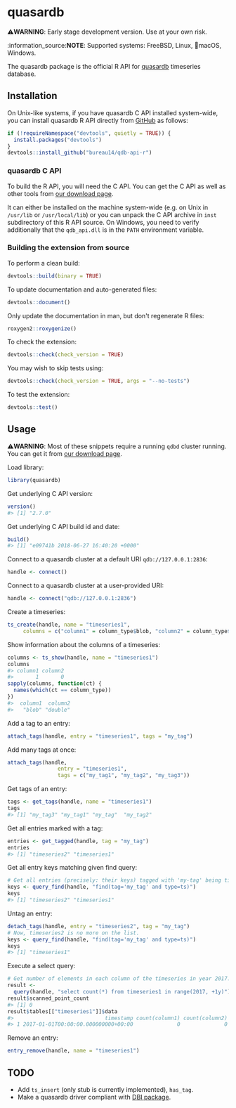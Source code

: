 
<!-- README.md is generated from README.Rmd. Please edit that file -->
quasardb
========

:warning:**WARNING**: Early stage development version. Use at your own risk.

:information\_source:**NOTE**: Supported systems: FreeBSD, Linux, :apple:macOS, Windows.

The quasardb package is the official R API for [quasardb](https://www.quasardb.net) timeseries database.

Installation
------------

<!-- TODO:
You can install the released version from CRAN with:

```r
install.packages("quasardb")
```
-->
On Unix-like systems, if you have quasardb C API installed system-wide, you can install quasardb R API directly from [GitHub](https://github.com/bureau14/qdb-api-r) as follows:

``` r
if (!requireNamespace("devtools", quietly = TRUE)) {
  install.packages("devtools")
}
devtools::install_github("bureau14/qdb-api-r")
```

### quasardb C API

To build the R API, you will need the C API. You can get the C API as well as other tools from [our download page](https://www.quasardb.net/-Get-).

It can either be installed on the machine system-wide (e.g. on Unix in `/usr/lib` or `/usr/local/lib`) or you can unpack the C API archive in `inst` subdirectory of this R API source. On Windows, you need to verify additionally that the `qdb_api.dll` is in the `PATH` environment variable.

### Building the extension from source

To perform a clean build:

``` r
devtools::build(binary = TRUE)
```

To update documentation and auto-generated files:

``` r
devtools::document()
```

Only update the documentation in man, but don't regenerate R files:

``` r
roxygen2::roxygenize()
```

To check the extension:

``` r
devtools::check(check_version = TRUE)
```

You may wish to skip tests using:

``` r
devtools::check(check_version = TRUE, args = "--no-tests")
```

To test the extension:

``` r
devtools::test()
```

Usage
-----

:warning:**WARNING**: Most of these snippets require a running `qdbd` cluster running. You can get it from [our download page](https://www.quasardb.net/-Get-).

Load library:

``` r
library(quasardb)
```

Get underlying C API version:

``` r
version()
#> [1] "2.7.0"
```

Get underlying C API build id and date:

``` r
build()
#> [1] "e09741b 2018-06-27 16:40:20 +0000"
```

Connect to a quasardb cluster at a default URI `qdb://127.0.0.1:2836`:

``` r
handle <- connect()
```

Connect to a quasardb cluster at a user-provided URI:

``` r
handle <- connect("qdb://127.0.0.1:2836")
```

Create a timeseries:

``` r
ts_create(handle, name = "timeseries1",
     columns = c("column1" = column_type$blob, "column2" = column_type$double))
```

Show information about the columns of a timeseries:

``` r
columns <- ts_show(handle, name = "timeseries1")
columns
#> column1 column2
#>       1       0
sapply(columns, function(ct) {
  names(which(ct == column_type))
})
#>  column1  column2
#>   "blob" "double"
```

Add a tag to an entry:

``` r
attach_tags(handle, entry = "timeseries1", tags = "my_tag")
```

Add many tags at once:

``` r
attach_tags(handle,
                entry = "timeseries1",
                tags = c("my_tag1", "my_tag2", "my_tag3"))
```

Get tags of an entry:

``` r
tags <- get_tags(handle, name = "timeseries1")
tags
#> [1] "my_tag3" "my_tag1" "my_tag"  "my_tag2"
```

Get all entries marked with a tag:

``` r
entries <- get_tagged(handle, tag = "my_tag")
entries
#> [1] "timeseries2" "timeseries1"
```

Get all entry keys matching given find query:

``` r
# Get all entries (precisely: their keys) tagged with 'my-tag' being timeseries.
keys <- query_find(handle, "find(tag='my_tag' and type=ts)")
keys
#> [1] "timeseries2" "timeseries1"
```

Untag an entry:

``` r
detach_tags(handle, entry = "timeseries2", tag = "my_tag")
# Now, timeseries2 is no more on the list.
keys <- query_find(handle, "find(tag='my_tag' and type=ts)")
keys
#> [1] "timeseries1"
```

Execute a select query:

``` r
# Get number of elements in each column of the timeseries in year 2017.
result <-
  query(handle, "select count(*) from timeseries1 in range(2017, +1y)")
result$scanned_point_count
#> [1] 0
result$tables[["timeseries1"]]$data
#>                             timestamp count(column1) count(column2)
#> 1 2017-01-01T00:00:00.000000000+00:00              0              0
```

Remove an entry:

``` r
entry_remove(handle, name = "timeseries1")
```

TODO
----

-   Add `ts_insert` (only stub is currently implemented), `has_tag`.
-   Make a quasardb driver compliant with [DBI package](https://www.rdocumentation.org/packages/DBI/).
